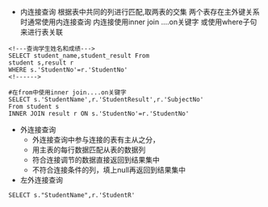 
- 内连接查询
根据表中共同的列进行匹配,取两表的交集
两个表存在主外键关系时通常使用内连接查询
内连接使用inner join ....on关键字
或使用where子句来进行表关联
```mysql
<!---查询学生姓名和成绩--->
SELECT student_name,student_result From 
student s,result r
WHERE s.'StudentNo'=r.'StudentNo'
<!------>
```

```mysql
#在from中使用inner join....on关键字
SELECT s.'StudentName',r.'StudentResult',r.'SubjectNo'
From student s
INNER JOIN result r ON s.'StudentNo'=r.'StudentNo'
```

- 外连接查询
	- 外连接查询中参与连接的表有主从之分，
	- 用主表的每行数据匹配从表的数据列
	- 符合连接调节的数据直接返回到结果集中
	- 不符合连接条件的列，填上null再返回到结果集中
- 左外连接查询
```mysql
SELECT s."StudentName",r.'StudentR'
```



























